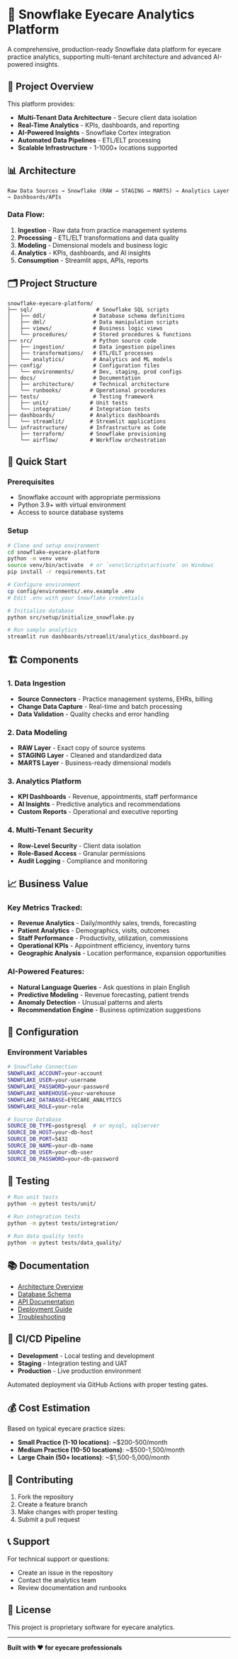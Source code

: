 # 🏥 Snowflake Eyecare Analytics Platform

A comprehensive, production-ready Snowflake data platform for eyecare practice analytics, supporting multi-tenant architecture and advanced AI-powered insights.

## 🎯 Project Overview

This platform provides:
- **Multi-Tenant Data Architecture** - Secure client data isolation
- **Real-Time Analytics** - KPIs, dashboards, and reporting
- **AI-Powered Insights** - Snowflake Cortex integration
- **Automated Data Pipelines** - ETL/ELT processing
- **Scalable Infrastructure** - 1-1000+ locations supported

## 📊 Architecture

```
Raw Data Sources → Snowflake (RAW → STAGING → MARTS) → Analytics Layer → Dashboards/APIs
```

### Data Flow:
1. **Ingestion** - Raw data from practice management systems
2. **Processing** - ETL/ELT transformations and data quality
3. **Modeling** - Dimensional models and business logic
4. **Analytics** - KPIs, dashboards, and AI insights
5. **Consumption** - Streamlit apps, APIs, reports

## 🗂️ Project Structure

```
snowflake-eyecare-platform/
├── sql/                    # Snowflake SQL scripts
│   ├── ddl/               # Database schema definitions
│   ├── dml/               # Data manipulation scripts
│   ├── views/             # Business logic views
│   └── procedures/        # Stored procedures & functions
├── src/                   # Python source code
│   ├── ingestion/         # Data ingestion pipelines
│   ├── transformations/   # ETL/ELT processes
│   └── analytics/         # Analytics and ML models
├── config/                # Configuration files
│   └── environments/      # Dev, staging, prod configs
├── docs/                  # Documentation
│   ├── architecture/      # Technical architecture
│   └── runbooks/         # Operational procedures
├── tests/                 # Testing framework
│   ├── unit/             # Unit tests
│   └── integration/      # Integration tests
├── dashboards/           # Analytics dashboards
│   └── streamlit/        # Streamlit applications
└── infrastructure/       # Infrastructure as Code
    ├── terraform/        # Snowflake provisioning
    └── airflow/          # Workflow orchestration
```

## 🚀 Quick Start

### Prerequisites
- Snowflake account with appropriate permissions
- Python 3.9+ with virtual environment
- Access to source database systems

### Setup
```bash
# Clone and setup environment
cd snowflake-eyecare-platform
python -m venv venv
source venv/bin/activate  # or `venv\Scripts\activate` on Windows
pip install -r requirements.txt

# Configure environment
cp config/environments/.env.example .env
# Edit .env with your Snowflake credentials

# Initialize database
python src/setup/initialize_snowflake.py

# Run sample analytics
streamlit run dashboards/streamlit/analytics_dashboard.py
```

## 🏗️ Components

### 1. Data Ingestion
- **Source Connectors** - Practice management systems, EHRs, billing
- **Change Data Capture** - Real-time and batch processing
- **Data Validation** - Quality checks and error handling

### 2. Data Modeling
- **RAW Layer** - Exact copy of source systems
- **STAGING Layer** - Cleaned and standardized data
- **MARTS Layer** - Business-ready dimensional models

### 3. Analytics Platform
- **KPI Dashboards** - Revenue, appointments, staff performance
- **AI Insights** - Predictive analytics and recommendations
- **Custom Reports** - Operational and executive reporting

### 4. Multi-Tenant Security
- **Row-Level Security** - Client data isolation
- **Role-Based Access** - Granular permissions
- **Audit Logging** - Compliance and monitoring

## 📈 Business Value

### Key Metrics Tracked:
- **Revenue Analytics** - Daily/monthly sales, trends, forecasting
- **Patient Analytics** - Demographics, visits, outcomes
- **Staff Performance** - Productivity, utilization, commissions
- **Operational KPIs** - Appointment efficiency, inventory turns
- **Geographic Analysis** - Location performance, expansion opportunities

### AI-Powered Features:
- **Natural Language Queries** - Ask questions in plain English
- **Predictive Modeling** - Revenue forecasting, patient trends
- **Anomaly Detection** - Unusual patterns and alerts
- **Recommendation Engine** - Business optimization suggestions

## 🔧 Configuration

### Environment Variables
```bash
# Snowflake Connection
SNOWFLAKE_ACCOUNT=your-account
SNOWFLAKE_USER=your-username
SNOWFLAKE_PASSWORD=your-password
SNOWFLAKE_WAREHOUSE=your-warehouse
SNOWFLAKE_DATABASE=EYECARE_ANALYTICS
SNOWFLAKE_ROLE=your-role

# Source Database
SOURCE_DB_TYPE=postgresql  # or mysql, sqlserver
SOURCE_DB_HOST=your-db-host
SOURCE_DB_PORT=5432
SOURCE_DB_NAME=your-db-name
SOURCE_DB_USER=your-db-user
SOURCE_DB_PASSWORD=your-db-password
```

## 🧪 Testing

```bash
# Run unit tests
python -m pytest tests/unit/

# Run integration tests
python -m pytest tests/integration/

# Run data quality tests
python -m pytest tests/data_quality/
```

## 📚 Documentation

- [Architecture Overview](docs/architecture/README.md)
- [Database Schema](docs/architecture/schema.md)
- [API Documentation](docs/api/README.md)
- [Deployment Guide](docs/runbooks/deployment.md)
- [Troubleshooting](docs/runbooks/troubleshooting.md)

## 🔄 CI/CD Pipeline

- **Development** - Local testing and development
- **Staging** - Integration testing and UAT
- **Production** - Live production environment

Automated deployment via GitHub Actions with proper testing gates.

## 💰 Cost Estimation

Based on typical eyecare practice sizes:
- **Small Practice (1-10 locations)**: ~$200-500/month
- **Medium Practice (10-50 locations)**: ~$500-1,500/month  
- **Large Chain (50+ locations)**: ~$1,500-5,000/month

## 🤝 Contributing

1. Fork the repository
2. Create a feature branch
3. Make changes with proper testing
4. Submit a pull request

## 📞 Support

For technical support or questions:
- Create an issue in the repository
- Contact the analytics team
- Review documentation and runbooks

## 📄 License

This project is proprietary software for eyecare analytics.

---

**Built with ❤️ for eyecare professionals**

